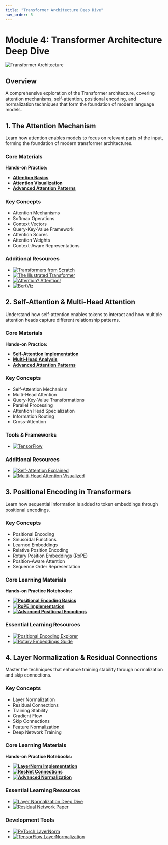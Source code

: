 ```yaml
---
title: "Transformer Architecture Deep Dive"
nav_order: 5
---
```


# Module 4: Transformer Architecture Deep Dive

![Transformer Architecture](image_url)

## Overview
A comprehensive exploration of the Transformer architecture, covering attention mechanisms, self-attention, positional encoding, and normalization techniques that form the foundation of modern language models.

## 1. The Attention Mechanism
Learn how attention enables models to focus on relevant parts of the input, forming the foundation of modern transformer architectures.

### Core Materials
**Hands-on Practice:**
- **[Attention Basics](notebooks/attention_basics.ipynb)**
- **[Attention Visualization](notebooks/attention_viz.ipynb)**
- **[Advanced Attention Patterns](notebooks/advanced_attention.ipynb)**

### Key Concepts
- Attention Mechanisms
- Softmax Operations
- Context Vectors
- Query-Key-Value Framework
- Attention Scores
- Attention Weights
- Context-Aware Representations

### Additional Resources
- [![Transformers from Scratch](https://badgen.net/badge/Tutorial/Transformers%20from%20Scratch/blue)](https://brandonrohrer.com/transformers)
- [![The Illustrated Transformer](https://badgen.net/badge/Blog/The%20Illustrated%20Transformer/pink)](https://jalammar.github.io/illustrated-transformer/)
- [![Attention? Attention!](https://badgen.net/badge/Blog/Attention%3F%20Attention%21/pink)](https://lilianweng.github.io/posts/2018-06-24-attention/)
- [![BertViz](https://badgen.net/badge/Github%20Repository/BertViz/cyan)](https://github.com/jessevig/bertviz)

## 2. Self-Attention & Multi-Head Attention
Understand how self-attention enables tokens to interact and how multiple attention heads capture different relationship patterns.

### Core Materials
**Hands-on Practice:**
- **[Self-Attention Implementation](notebooks/self_attention.ipynb)**
- **[Multi-Head Analysis](notebooks/multi_head.ipynb)**
- **[Advanced Attention Patterns](notebooks/advanced_patterns.ipynb)**

### Key Concepts
- Self-Attention Mechanism
- Multi-Head Attention
- Query-Key-Value Transformations
- Parallel Processing
- Attention Head Specialization
- Information Routing
- Cross-Attention

### Tools & Frameworks
- [![TensorFlow](https://badgen.net/badge/Framework/TensorFlow/green)](https://www.tensorflow.org/)

### Additional Resources
- [![Self-Attention Explained](https://badgen.net/badge/Paper/Self-Attention%20Explained/purple)](https://arxiv.org/abs/1706.03762)
- [![Multi-Head Attention Visualized](https://badgen.net/badge/Blog/Multi-Head%20Attention%20Visualized/pink)](https://jalammar.github.io/illustrated-transformer/)

## 3. Positional Encoding in Transformers
Learn how sequential information is added to token embeddings through positional encodings.

### Key Concepts
- Positional Encoding
- Sinusoidal Functions
- Learned Embeddings
- Relative Position Encoding
- Rotary Position Embeddings (RoPE)
- Position-Aware Attention
- Sequence Order Representation

### Core Learning Materials
**Hands-on Practice Notebooks:**
- **[![Positional Encoding Basics](https://badgen.net/badge/Notebook/Positional%20Encoding%20Basics/orange)](notebooks/pos_encoding.ipynb)** 
- **[![RoPE Implementation](https://badgen.net/badge/Notebook/RoPE%20Implementation/orange)](notebooks/rope.ipynb)** 
- **[![Advanced Positional Encodings](https://badgen.net/badge/Notebook/Advanced%20Positional%20Encodings/orange)](notebooks/advanced_pos.ipynb)**

### Essential Learning Resources
- [![Positional Encoding Explorer](https://badgen.net/badge/Github%20Repository/Positional%20Encoding%20Explorer/cyan)](https://github.com/jalammar/positional-encoding-explorer)
- [![Rotary Embeddings Guide](https://badgen.net/badge/Blog/Rotary%20Embeddings%20Guide/pink)](https://blog.eleuther.ai/rotary-embeddings/)

## 4. Layer Normalization & Residual Connections
Master the techniques that enhance training stability through normalization and skip connections.

### Key Concepts
- Layer Normalization
- Residual Connections
- Training Stability
- Gradient Flow
- Skip Connections
- Feature Normalization
- Deep Network Training

### Core Learning Materials
**Hands-on Practice Notebooks:**
- **[![LayerNorm Implementation](https://badgen.net/badge/Notebook/LayerNorm%20Implementation/orange)](notebooks/layer_norm.ipynb)** 
- **[![ResNet Connections](https://badgen.net/badge/Notebook/ResNet%20Connections/orange)](notebooks/residual.ipynb)** 
- **[![Advanced Normalization](https://badgen.net/badge/Notebook/Advanced%20Normalization/orange)](notebooks/advanced_norm.ipynb)** 

### Essential Learning Resources
- [![Layer Normalization Deep Dive](https://badgen.net/badge/Blog/Layer%20Normalization%20Deep%20Dive/pink)](https://leimao.github.io/blog/Layer-Normalization/) 
- [![Residual Network Paper](https://badgen.net/badge/Paper/Residual%20Network%20Paper/purple)](https://arxiv.org/abs/1512.03385) 

### Development Tools
- [![PyTorch LayerNorm](https://badgen.net/badge/Docs/PyTorch%20LayerNorm/green)](https://pytorch.org/docs/stable/generated/torch.nn.LayerNorm.html)
- [![TensorFlow LayerNormalization](https://badgen.net/badge/Docs/TensorFlow%20LayerNormalization/green)](https://www.tensorflow.org/api_docs/python/tf/keras/layers/LayerNormalization) 
